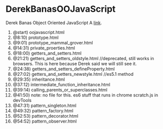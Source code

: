 # DerekBanasOOJavaScript
Derek Banas Object Oriented JavaScript
A [link](https://youtu.be/O8wwnhdkPE4).

1.  @start) oojavascript.html
2.  @8:10) prototype.html
3.   @9:01) prototype_mammal_grover.html
4.  @14:31) private_proerties.html
5.  @18:00) getters_and_setters.html
6.  @21:21) getters_and_setters_oldstyle.html   //deprecated, still works in browsers.  This is here because Derek said we will still see it.
7.  @24:38) getters_and_setters_defineProperty.html
8.  @27:02) getters_and_setters_newstyle.html   //es5.1 method
9.  @29:35) inheritance.html
10.  @37:12) intermediate_function_inheritance.html
11.  @39:14) calling_parents_or_superclasses.html
12.  @41:50) note: no file for this.  es6 stuff that runs in chrome scratch.js in devTools
13.  @47:31) pattern_singleton.html
14.  @49:32) pattern_factory.html
15.  @52:53) pattern_decorator.html
16.  @54:52) pattern_observer.html